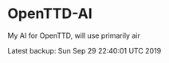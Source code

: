 # OpenTTD-AI
My AI for OpenTTD, will use primarily air

Latest backup: Sun Sep 29 22:40:01 UTC 2019
